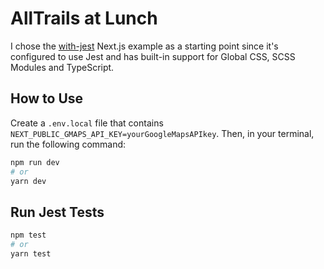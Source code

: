 # AllTrails at Lunch

I chose the [with-jest](https://github.com/vercel/next.js/tree/canary/examples/with-jest) Next.js example as a starting point since it's configured to use Jest and has built-in support for Global CSS, SCSS Modules and TypeScript.

## How to Use

Create a `.env.local` file that contains `NEXT_PUBLIC_GMAPS_API_KEY=yourGoogleMapsAPIkey`. Then, in your terminal, run the following command:

```bash
npm run dev
# or
yarn dev
```

## Run Jest Tests

```bash
npm test
# or
yarn test
```
